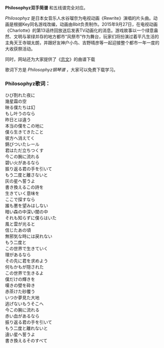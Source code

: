 

**Philosophyz双手简谱** 和五线谱完全对应。

_Philosophyz_
是日本女音乐人水谷瑠奈为电视动画《Rewrite》演唱的片头曲。动画是根据Key同名游戏改编，动画由8bit负责制作。2015年9月27日，在电视动画《Charlotte》的第13话终回放送后发表TV动画化的消息。游戏故事以一个绿意盎然、文明与翠绿并存的地方都市“风祭市”作为舞台，玩家们将扮演过着平凡生活的主角天王寺瑚太朗，并跟好友神户小鸟、吉野晴彦等一起迎接整个都市一年一度的大收获祭活动。

同时，网站还为大家提供了《[恋文](Music-3666-恋文-Koibumi-Rewrite-ED.html "恋文")》的曲谱下载

歌词下方是 _Philosophyz钢琴谱_ ，大家可以免费下载学习。

### Philosophyz歌词：

ひび割れた夜に  
幾星霜の空  
映る僕たちは幻  
もし叶うのなら  
昨日とは違う  
本当の僕をこの地に  
僕ら生きてきたこと  
彼方へ消えてく  
錆びついたレール  
君はただ立ちつくす  
今この腕に流れる  
碧い火があるなら  
振り返る君の手を引いて  
もう二度と離さないと  
灰の星へ誓うよ  
書き換えるこの詩を  
生きていく意味を  
ここで探すなら  
誰も悪を望みはしない  
暗い森の中深い闇の中  
それも知らずに僕らはいた  
風と雲が光ると  
信じたあの頃  
無邪気な時には戻れない  
もう二度と  
この世界で生きていく  
理があるなら  
その先に君を求めよう  
何もかもが隠された  
この世界で生きるよ  
僕だけの輝きを  
嘆きの壁を砕き  
赤茶けた砂覆う  
いつか夢見た大地  
逃げないもうそこへ  
今この腕に流れる  
赤い血があるなら  
振り返る君の手を引いて  
もう二度と離れないと  
遠い星へ誓うよ  
書き換えるそのすべて

